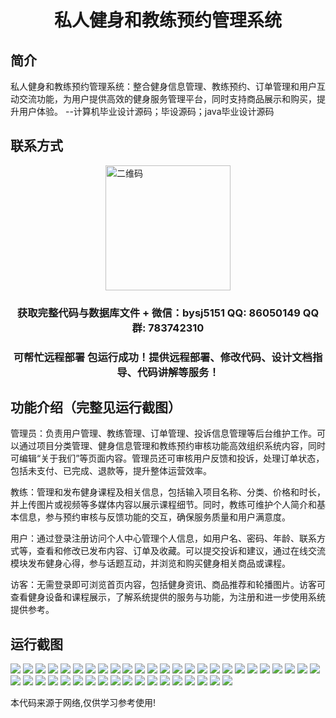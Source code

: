 <p><h1 align="center">私人健身和教练预约管理系统</h1></p>

## 简介
私人健身和教练预约管理系统：整合健身信息管理、教练预约、订单管理和用户互动交流功能，为用户提供高效的健身服务管理平台，同时支持商品展示和购买，提升用户体验。    --计算机毕业设计源码；毕设源码；java毕业设计源码


## 联系方式
<img src="https://bs-1329754181.cos.ap-shanghai.myqcloud.com/wx.jpg" alt="二维码" style="display: block; margin: 0 auto;" width="200px">
<p><h3 align="center">获取完整代码与数据库文件 + 微信：bysj5151 QQ: 86050149 QQ群: 783742310</h3></p>
<p><h3 align="center">可帮忙远程部署 包运行成功！提供远程部署、修改代码、设计文档指导、代码讲解等服务！</h3></p>

## 功能介绍（完整见运行截图）
管理员：负责用户管理、教练管理、订单管理、投诉信息管理等后台维护工作。可以通过项目分类管理、健身信息管理和教练预约审核功能高效组织系统内容，同时可编辑“关于我们”等页面内容。管理员还可审核用户反馈和投诉，处理订单状态，包括未支付、已完成、退款等，提升整体运营效率。

教练：管理和发布健身课程及相关信息，包括输入项目名称、分类、价格和时长，并上传图片或视频等多媒体内容以展示课程细节。同时，教练可维护个人简介和基本信息，参与预约审核与反馈功能的交互，确保服务质量和用户满意度。

用户：通过登录注册访问个人中心管理个人信息，如用户名、密码、年龄、联系方式等，查看和修改已发布内容、订单及收藏。可以提交投诉和建议，通过在线交流模块发布健身心得，参与话题互动，并浏览和购买健身相关商品或课程。

访客：无需登录即可浏览首页内容，包括健身资讯、商品推荐和轮播图片。访客可查看健身设备和课程展示，了解系统提供的服务与功能，为注册和进一步使用系统提供参考。


## 运行截图
![](https://bs-1329754181.cos.ap-shanghai.myqcloud.com/ssm/PrivateFitnessAndCoachingAppointmentManagementSystem/img/001.jpg)
![](https://bs-1329754181.cos.ap-shanghai.myqcloud.com/ssm/PrivateFitnessAndCoachingAppointmentManagementSystem/img/002.jpg)
![](https://bs-1329754181.cos.ap-shanghai.myqcloud.com/ssm/PrivateFitnessAndCoachingAppointmentManagementSystem/img/003.jpg)
![](https://bs-1329754181.cos.ap-shanghai.myqcloud.com/ssm/PrivateFitnessAndCoachingAppointmentManagementSystem/img/004.jpg)
![](https://bs-1329754181.cos.ap-shanghai.myqcloud.com/ssm/PrivateFitnessAndCoachingAppointmentManagementSystem/img/005.jpg)
![](https://bs-1329754181.cos.ap-shanghai.myqcloud.com/ssm/PrivateFitnessAndCoachingAppointmentManagementSystem/img/006.jpg)
![](https://bs-1329754181.cos.ap-shanghai.myqcloud.com/ssm/PrivateFitnessAndCoachingAppointmentManagementSystem/img/007.jpg)
![](https://bs-1329754181.cos.ap-shanghai.myqcloud.com/ssm/PrivateFitnessAndCoachingAppointmentManagementSystem/img/008.jpg)
![](https://bs-1329754181.cos.ap-shanghai.myqcloud.com/ssm/PrivateFitnessAndCoachingAppointmentManagementSystem/img/009.jpg)
![](https://bs-1329754181.cos.ap-shanghai.myqcloud.com/ssm/PrivateFitnessAndCoachingAppointmentManagementSystem/img/010.jpg)
![](https://bs-1329754181.cos.ap-shanghai.myqcloud.com/ssm/PrivateFitnessAndCoachingAppointmentManagementSystem/img/011.jpg)
![](https://bs-1329754181.cos.ap-shanghai.myqcloud.com/ssm/PrivateFitnessAndCoachingAppointmentManagementSystem/img/012.jpg)
![](https://bs-1329754181.cos.ap-shanghai.myqcloud.com/ssm/PrivateFitnessAndCoachingAppointmentManagementSystem/img/013.jpg)
![](https://bs-1329754181.cos.ap-shanghai.myqcloud.com/ssm/PrivateFitnessAndCoachingAppointmentManagementSystem/img/014.jpg)
![](https://bs-1329754181.cos.ap-shanghai.myqcloud.com/ssm/PrivateFitnessAndCoachingAppointmentManagementSystem/img/015.jpg)
![](https://bs-1329754181.cos.ap-shanghai.myqcloud.com/ssm/PrivateFitnessAndCoachingAppointmentManagementSystem/img/016.jpg)
![](https://bs-1329754181.cos.ap-shanghai.myqcloud.com/ssm/PrivateFitnessAndCoachingAppointmentManagementSystem/img/017.jpg)
![](https://bs-1329754181.cos.ap-shanghai.myqcloud.com/ssm/PrivateFitnessAndCoachingAppointmentManagementSystem/img/018.jpg)
![](https://bs-1329754181.cos.ap-shanghai.myqcloud.com/ssm/PrivateFitnessAndCoachingAppointmentManagementSystem/img/019.jpg)
![](https://bs-1329754181.cos.ap-shanghai.myqcloud.com/ssm/PrivateFitnessAndCoachingAppointmentManagementSystem/img/020.jpg)
![](https://bs-1329754181.cos.ap-shanghai.myqcloud.com/ssm/PrivateFitnessAndCoachingAppointmentManagementSystem/img/021.jpg)
![](https://bs-1329754181.cos.ap-shanghai.myqcloud.com/ssm/PrivateFitnessAndCoachingAppointmentManagementSystem/img/022.jpg)
![](https://bs-1329754181.cos.ap-shanghai.myqcloud.com/ssm/PrivateFitnessAndCoachingAppointmentManagementSystem/img/023.jpg)
![](https://bs-1329754181.cos.ap-shanghai.myqcloud.com/ssm/PrivateFitnessAndCoachingAppointmentManagementSystem/img/024.jpg)
![](https://bs-1329754181.cos.ap-shanghai.myqcloud.com/ssm/PrivateFitnessAndCoachingAppointmentManagementSystem/img/025.jpg)
![](https://bs-1329754181.cos.ap-shanghai.myqcloud.com/ssm/PrivateFitnessAndCoachingAppointmentManagementSystem/img/026.jpg)
![](https://bs-1329754181.cos.ap-shanghai.myqcloud.com/ssm/PrivateFitnessAndCoachingAppointmentManagementSystem/img/027.jpg)
![](https://bs-1329754181.cos.ap-shanghai.myqcloud.com/ssm/PrivateFitnessAndCoachingAppointmentManagementSystem/img/028.jpg)
![](https://bs-1329754181.cos.ap-shanghai.myqcloud.com/ssm/PrivateFitnessAndCoachingAppointmentManagementSystem/img/029.jpg)
![](https://bs-1329754181.cos.ap-shanghai.myqcloud.com/ssm/PrivateFitnessAndCoachingAppointmentManagementSystem/img/030.jpg)
![](https://bs-1329754181.cos.ap-shanghai.myqcloud.com/ssm/PrivateFitnessAndCoachingAppointmentManagementSystem/img/031.jpg)
![](https://bs-1329754181.cos.ap-shanghai.myqcloud.com/ssm/PrivateFitnessAndCoachingAppointmentManagementSystem/img/032.jpg)
![](https://bs-1329754181.cos.ap-shanghai.myqcloud.com/ssm/PrivateFitnessAndCoachingAppointmentManagementSystem/img/033.jpg)
![](https://bs-1329754181.cos.ap-shanghai.myqcloud.com/ssm/PrivateFitnessAndCoachingAppointmentManagementSystem/img/034.jpg)
![](https://bs-1329754181.cos.ap-shanghai.myqcloud.com/ssm/PrivateFitnessAndCoachingAppointmentManagementSystem/img/035.jpg)
![](https://bs-1329754181.cos.ap-shanghai.myqcloud.com/ssm/PrivateFitnessAndCoachingAppointmentManagementSystem/img/036.jpg)
![](https://bs-1329754181.cos.ap-shanghai.myqcloud.com/ssm/PrivateFitnessAndCoachingAppointmentManagementSystem/img/037.jpg)
![](https://bs-1329754181.cos.ap-shanghai.myqcloud.com/ssm/PrivateFitnessAndCoachingAppointmentManagementSystem/img/038.jpg)
![](https://bs-1329754181.cos.ap-shanghai.myqcloud.com/ssm/PrivateFitnessAndCoachingAppointmentManagementSystem/img/039.jpg)
![](https://bs-1329754181.cos.ap-shanghai.myqcloud.com/ssm/PrivateFitnessAndCoachingAppointmentManagementSystem/img/040.jpg)
![](https://bs-1329754181.cos.ap-shanghai.myqcloud.com/ssm/PrivateFitnessAndCoachingAppointmentManagementSystem/img/041.jpg)
![](https://bs-1329754181.cos.ap-shanghai.myqcloud.com/ssm/PrivateFitnessAndCoachingAppointmentManagementSystem/img/042.jpg)
![](https://bs-1329754181.cos.ap-shanghai.myqcloud.com/ssm/PrivateFitnessAndCoachingAppointmentManagementSystem/img/043.jpg)

<p>本代码来源于网络,仅供学习参考使用!</p>
